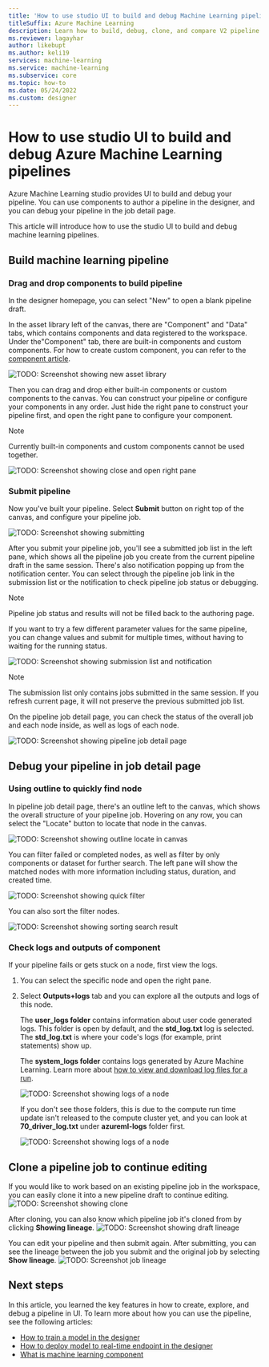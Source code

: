 ```yaml
---
title: 'How to use studio UI to build and debug Machine Learning pipelines'
titleSuffix: Azure Machine Learning
description: Learn how to build, debug, clone, and compare V2 pipeline with the studio UI. 
ms.reviewer: lagayhar
author: likebupt
ms.author: keli19
services: machine-learning
ms.service: machine-learning
ms.subservice: core
ms.topic: how-to
ms.date: 05/24/2022
ms.custom: designer
---
```


# How to use studio UI to build and debug Azure Machine Learning pipelines

Azure Machine Learning studio provides UI to build and debug your pipeline. You can use components to author a pipeline in the designer, and you can debug your pipeline in the job detail page.

This article will introduce how to use the studio UI to build and debug machine learning pipelines.

## Build machine learning pipeline

<!-- *************
Custom component
Asset library
Subgraph actions/Tab view (Post GA)
Right pane
************* -->

### Drag and drop components to build pipeline

In the designer homepage, you can select "New" to open a blank pipeline draft.

In the asset library left of the canvas, there are "Component" and "Data" tabs, which contains components and data registered to the workspace. Under  the"Component" tab, there are built-in components and custom components. For how to create custom component, you can refer to the [component article](concept-component.md).

![TODO: Screenshot showing new asset library](./media/new-pipeline-ui/asset-library.png)

Then you can drag and drop either built-in components or custom components to the canvas. You can construct your pipeline or configure your components in any order. Just hide the right pane to construct your pipeline first, and open the right pane to configure your component.

> [!NOTE]
> Currently built-in components and custom components cannot be used together.
>

![TODO: Screenshot showing close and open right pane](./media/new-pipeline-ui/hide-right-pane.png)


<!-- #### Pipeline component - Post GA

If your pipeline contains too many components, you can multi-select some components for the same purpose like a bunch of components for data preprocessing, and group them into a pipeline component.

![TODO: GIF for creating subgraph](./media/new-pipeline-ui/.png) -->


### Submit pipeline

<!-- *************
submission list
************* -->

Now you've built your pipeline. Select **Submit** button on right top of the canvas, and configure your pipeline job.

![TODO: Screenshot showing submitting](./media/new-pipeline-ui/submit-pipeline.png)

After you submit your pipeline job, you'll see a submitted job list in the left pane, which shows all the pipeline job you create from the current pipeline draft in the same session. There's also notification popping up from the notification center. You can select through the pipeline job link in the submission list or the notification to check pipeline job status or debugging.

> [!NOTE]
> Pipeline job status and results will not be filled back to the authoring page.

If you want to try a few different parameter values for the same pipeline, you can change values and submit for multiple times, without having to waiting for the running status.

![TODO: Screenshot showing submission list and notification](./media/new-pipeline-ui/.png)

> [!NOTE]
> The submission list only contains jobs submitted in the same session.
> If you refresh current page, it will not preserve the previous submitted job list.

On the pipeline job detail page, you can check the status of the overall job and each node inside, as well as logs of each node.

![TODO: Screenshot showing pipeline job detail page](./media/new-pipeline-ui/.png)


## Debug your pipeline in job detail page

<!-- *************
Outline
Quick filter, sort (for step view users)
Profiling (Tuning pipeline performance)
************* -->

### Using outline to quickly find node

In pipeline job detail page, there's an outline left to the canvas, which shows the overall structure of your pipeline job. Hovering on any row, you can select the "Locate" button to locate that node in the canvas.

![TODO: Screenshot showing outline locate in canvas](./media/new-pipeline-ui/.png)

You can filter failed or completed nodes, as well as filter by only components or dataset for further search. The left pane will show the matched nodes with more information including status, duration, and created time.

![TODO: Screenshot showing quick filter](./media/new-pipeline-ui/.png)

You can also sort the filter nodes.

![TODO: Screenshot showing sorting search result](./media/new-pipeline-ui/.png)

### Check logs and outputs of component

If your pipeline fails or gets stuck on a node, first view the logs.

1. You can select the specific node and open the right pane.

1. Select **Outputs+logs** tab and you can explore all the outputs and logs of this node.

    The **user_logs folder** contains information about user code generated logs. This folder is open by default, and the **std_log.txt** log is selected. The **std_log.txt** is where your code's logs (for example, print statements) show up.
    
    The **system_logs folder** contains logs generated by Azure Machine Learning. Learn more about [how to view and download log files for a run](how-to-log-view-metrics.md#view-and-download-log-files-for-a-run).

    
    ![TODO: Screenshot showing logs of a node](./media/new-pipeline-ui/view-user-logs.png)

    If you don't see those folders, this is due to the compute run time update isn't released to the compute cluster yet, and you can look at **70_driver_log.txt** under **azureml-logs** folder first.

    ![TODO: Screenshot showing logs of a node](./media/new-pipeline-ui/view-driver-logs.png)


<!-- ### Understand your pipeline job performance

If you would like to optimize your pipeline performance, you might need to firstly understand which part of pipeline cost compute time most. 

In pipeline UI, you can understand youe pipeline job performance leveraging "Profiling".

You can click "Profiling" button above canvas. Then you can check the detailed perfomance analysis of your pipeline job.

![TODO: Screenshot showing profiling result](./media/new-pipeline-ui/profiling.png)

By default it will show the critical path of your whole pipeline job. Critical path is a series of child jobs (or sometimes only a single job) that controls the calculated start or complete time of the pipeline. The child jobs that make up the critical path are typically interrelated by job dependencies. When the last job in the critical path is completed, the pipeline is also completed. -->

## Clone a pipeline job to continue editing

<!-- *************
Find and replace (Post GA)
Show lineage
************* -->

If you would like to work based on an existing pipeline job in the workspace, you can easily clone it into a new pipeline draft to continue editing.
![TODO: Screenshot showing clone](./media/new-pipeline-ui/job-detail-clone.png)

After cloning, you can also know which pipeline job it's cloned from by clicking **Showing lineage**.
![TODO: Screenshot showing draft lineage](./media/new-pipeline-ui/draft-show-lineage.png)

You can edit your pipeline and then submit again. After submitting, you can see the lineage between the job you submit and the original job by selecting **Show lineage**.
![TODO: Screenshot job lineage](./media/new-pipeline-ui/job-show-lineage.png)

<!-- ## Compare pipelines: not release for build

When you have multiple pipeline jobs for the same project but with different settings, you can easily compare the graph structure, pipeline configurations, component configurations, and pipeline job properties in the studio portal.

1. On each detail page of pipeline jobs you would like to compare, select **Add to compare**.

    Select **Show compare list** and you'll see all the selected pipeline jobs. You can also remove jobs, which you don't need to compare anymore.
    ![TODO: Screenshot showing compare list](./media/new-pipeline-ui/compare-list.png)

1. In the compare list, if you want to see the pipeline graph structure comparison result first, you can select the two pipeline jobs you want to compare, and then select **Compare graph** to compare graph structure and components in the graph.
    > [!NOTE]
    > Currently **Compare graph** only supports comparing **2** pipeline jobs.
    >  **Compare detail** supports multiple pipelines comparison.

    ![TODO: Screenshot showing compare graph](./media/new-pipeline-ui/compare-graph.png)

    In the screenshot above, you can see the detailed difference of each node in the two pipelines your compare.
    - The **red** node means this node only exists in Copy of sample pipeline1. 
    - The **green** node means this node only exists in sample pipeline 1.
    - The **blue** node means this node exists in both pipelines but have configuration changed. 

        For example, the `Train` node shows that it has parameter changed. You can select that node to see which parameters are changed. In the right pane of **Component information**, the blue lines are different values for same parameters.
        ![Screenshot showing parameter difference](./media/new-pipeline-ui/compare-parameter.png)

    On the comparison page, select **Show details** to see the difference of the two pipeline job properties.

    By default, in the comparison table, it will only show difference and show difference inline, and you can uncheck on the top of comparison table.

    ![Screenshot showing job overview difference](./media/new-pipeline-ui/job-overview-compare.png)

1. If you want to directly see the difference between pipeline job properties, in the compare list, select **Compare detail**. 

    ![TODO: Screenshot showing select compare detail](./media/new-pipeline-ui/select-compare-detail.png)

    Then it will show job property comparison detail.

    ![Screenshot showing compare detail result](./media/new-pipeline-ui/compare-detail.png)

    From the detail comparison list, you can also select two pipeline jobs to compare the graph.

    ![Screenshot showing compare graph in detail page](./media/new-pipeline-ui/compare-graph-in-detail.png)
 -->

## Next steps

In this article, you learned the key features in how to create, explore, and debug a pipeline in UI. To learn more about how you can use the pipeline, see the following articles:

+ [How to train a model in the designer](tutorial-designer-automobile-price-train-score.md)
+ [How to deploy model to real-time endpoint in the designer](tutorial-designer-automobile-price-deploy.md)
+ [What is machine learning component](concept-component.md)

